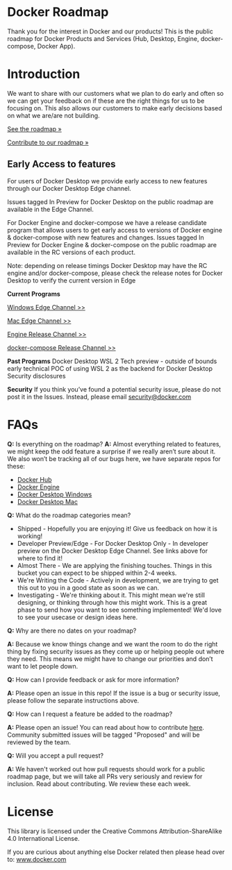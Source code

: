 # Docker Roadmap

Thank you for the interest in Docker and our products!
This is the public roadmap for Docker Products and Services (Hub, Desktop, Engine, docker-compose, Docker App).

# Introduction
We want to share with our customers what we plan to do early and often so we can get your feedback on if these are the right things for us to be focusing on. This also allows our customers to make early decisions based on what we are/are not building. 

[See the roadmap »](https://github.com/docker/docker-roadmap/projects)

[Contribute to our roadmap »](https://github.com/docker/roadmap/blob/master/CONTRIBUTING.MD)

## Early Access to features 

For users of Docker Desktop we provide early access to new features through our Docker Desktop Edge channel. 

Issues tagged In Preview for Docker Desktop on the public roadmap are available in the Edge Channel. 

For Docker Engine and docker-compose we have a release candidate program that allows users to get early access to versions of Docker engine & docker-compose with new features and changes. Issues tagged In Preview for Docker Engine & docker-compose on the public roadmap are available in the RC versions of each product.

Note: depending on release timings Docker Desktop may have the RC engine and/or docker-compose, please check the release notes for Docker Desktop to verify the current version in Edge 


**Current Programs**

[Windows Edge Channel >>](https://docs.docker.com/docker-for-windows/edge-release-notes/)

[Mac Edge Channel >>](https://docs.docker.com/docker-for-mac/edge-release-notes/)

[Engine Release Channel >>](https://github.com/moby/moby/releases)

[docker-compose Release Channel >>](https://github.com/docker/compose/releases)

**Past Programs**
Docker Desktop WSL 2 Tech preview - outside of bounds early technical POC of using WSL 2 as the backend for Docker Desktop
Security disclosures

**Security**
If you think you’ve found a potential security issue, please do not post it in the Issues. Instead, please email security@docker.com 

# FAQs

**Q:** Is everything on the roadmap?
**A:** Almost everything related to features, we might keep the odd feature a surprise if we really aren’t sure about it. We also won’t be tracking all of our bugs here, we have separate repos for these:

* [Docker Hub](https://github.com/docker/hub-feedback)
* [Docker Engine](https://github.com/moby/moby/issues)
* [Docker Desktop Windows](https://github.com/docker/for-win/issues)
* [Docker Desktop Mac](https://github.com/docker/for-mac/issues) 

**Q:** What do the roadmap categories mean?
* Shipped - Hopefully you are enjoying it! Give us feedback on how it is working!
* Developer Preview/Edge - For Docker Desktop Only - In developer preview on the Docker Desktop Edge Channel. See links above for where to find it!
* Almost There - We are applying the finishing touches. Things in this bucket you can expect to be shipped within 2-4 weeks. 
* We're Writing the Code - Actively in development, we are trying to get this out to you in a good state as soon as we can.
* Investigating - We're thinking about it. This might mean we're still designing, or thinking through how this might work. This is a great phase to send how you want to see something implemented! We'd love to see your usecase or design ideas here.

**Q:** Why are there no dates on your roadmap?

**A:** Because we know things change and we want the room to do the right thing by fixing security issues as they come up or helping people out where they need. This means we might have to change our priorities and don’t want to let people down. 

**Q:** How can I provide feedback or ask for more information?

**A:** Please open an issue in this repo! If the issue is a bug or security issue, please follow the separate instructions above.

**Q:** How can I request a feature be added to the roadmap?

**A:** Please open an issue! You can read about how to contribute [here](https://github.com/docker/roadmap/blob/master/CONTRIBUTING.MD). Community submitted issues will be tagged "Proposed" and will be reviewed by the team.

**Q:** Will you accept a pull request?

**A:** We haven't worked out how pull requests should work for a public roadmap page, but we will take all PRs very seriously and review for inclusion. Read about contributing. We review these each week. 

# License
This library is licensed under the Creative Commons Attribution-ShareAlike 4.0 International License.

If you are curious about anything else Docker related then please head over to: www.docker.com 

